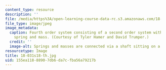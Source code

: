 ```yaml
---
content_type: resource
description: ''
file: /media/https%3A/open-learning-course-data-rc.s3.amazonaws.com/18-031-system-functions-and-the-laplace-transform-spring-2019/155ea11888907db6da7cfba56a79217b_18-031s18-th.jpg
file_type: image/jpeg
image_metadata:
  caption: Fourth order system consisting of a second order system with additional
    spring and mass. (Courtesy of Tyler Hamer and David Trumper.)
  credit: ''
  image-alt: Springs and masses are connected via a shaft sitting on a metal surface.
resourcetype: Image
title: 18-031s18-th.jpg
uid: 155ea118-8890-7db6-da7c-fba56a79217b
---
```

